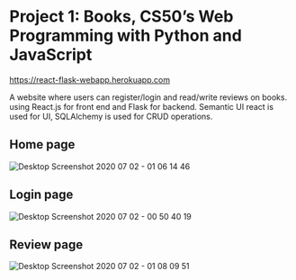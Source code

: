 # Project 1: Books, CS50’s Web Programming with Python and JavaScript

https://react-flask-webapp.herokuapp.com

A website where users can register/login and read/write reviews on books. using React.js for front end and Flask for backend. Semantic UI react is used for UI, SQLAlchemy is used for CRUD operations.


## Home page

![Desktop Screenshot 2020 07 02 - 01 06 14 46](https://user-images.githubusercontent.com/66425536/86284340-562c7f00-bc00-11ea-86e7-a93e6af434e9.png)





## Login page

![Desktop Screenshot 2020 07 02 - 00 50 40 19](https://user-images.githubusercontent.com/66425536/86284360-5d538d00-bc00-11ea-8244-d1175ba6f10a.png)





## Review page

![Desktop Screenshot 2020 07 02 - 01 08 09 51](https://user-images.githubusercontent.com/66425536/86284439-8a07a480-bc00-11ea-9474-1c8b84f8b396.png)
